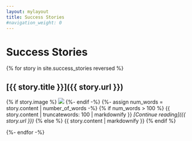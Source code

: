 ```yaml
---
layout: mylayout
title: Success Stories
#navigation_weight: 0
---
```


# Success Stories

{% for story in site.success_stories reversed %}

## [{{ story.title }}]({{ story.url }})

{% if story.image %}
<img src="/assets/{{story.image}}" class="success_story_large"/>
{%- endif -%}
{%- assign num_words = story.content | number_of_words -%}
{% if num_words > 100 %}
{{ story.content | truncatewords: 100 | markdownify }}
_[Continue reading]({{ story.url }})_
{% else %}
{{ story.content | markdownify }}
{% endif %}

<div class='clear'></div>

{%- endfor -%}
